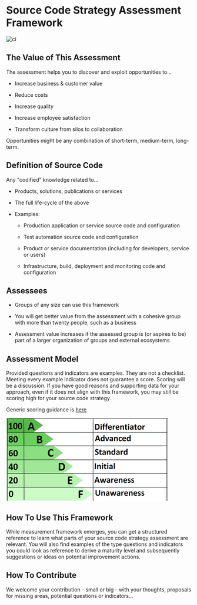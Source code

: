 # Source Code Strategy Assessment Framework

![ci](https://github.com/trieshard/source-strategy-assessment/workflows/ci/badge.svg)

## The Value of This Assessment

The assessment helps you to discover and exploit opportunities to...

- Increase business & customer value

- Reduce costs

- Increase quality

- Increase employee satisfaction

- Transform culture from silos to collaboration

Opportunities might be any combination of short-term, medium-term, long-term.

## Definition of Source Code

Any "codified" knowledge related to...

- Products, solutions, publications or services

- The full life-cycle of the above

- Examples:

  - Production application or service source code and configuration

  - Test automation source code and configuration

  - Product or service documentation (including for developers, service or users)

  - Infrastructure, build, deployment and monitoring code and configuration

## Assessees

- Groups of any size can use this framework

- You will get better value from the assessment with a cohesive group
with more than twenty people, such as a business

- Assessment value increases if the assessed group is (or aspires to be)
part of a larger organization of groups and external ecosystems

## Assessment Model

Provided questions and indicators are examples. They are not a checklist.
Meeting every example indicator does not guarantee a score.
Scoring will be a discussion. If you have good
reasons and supporting data for your approach, even if it does not align with
this framework, you may still be scoring high for your source code strategy.

Generic scoring guidance is [here](scores.csv)

![scores](./scores.png)

## How To Use This Framework

While measurement framework emerges, you can get a structured reference to learn
what parts of your source code strategy assessment are relevant. You will also
find examples of the type questions and indicators you could look as reference
to derive a maturity level and subsequently suggestions or ideas on potential
improvement actions.

## How To Contribute

We welcome your contribution - small or big - with your thoughts, proposals
for missing areas, potential questions or indicators...
